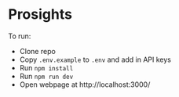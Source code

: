 # Prosights

To run:

-   Clone repo
-   Copy `.env.example` to `.env` and add in API keys
-   Run `npm install`
-   Run `npm run dev`
-   Open webpage at http://localhost:3000/
